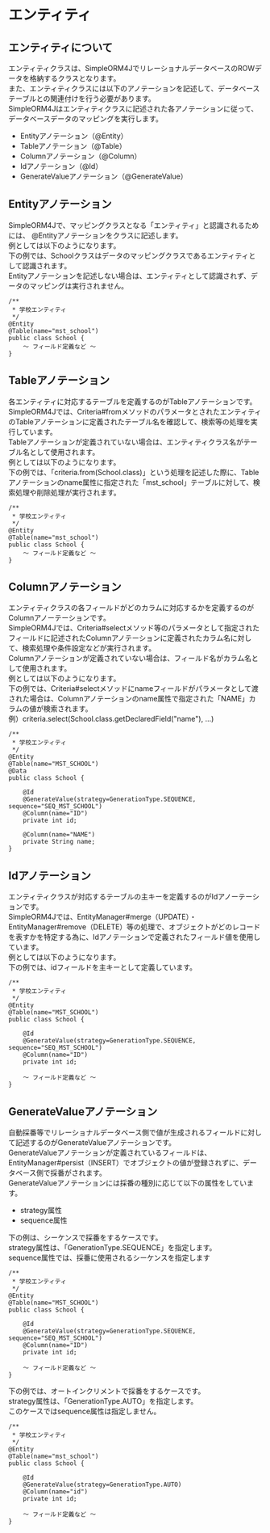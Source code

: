 # エンティティ

## エンティティについて
エンティティクラスは、SimpleORM4JでリレーショナルデータベースのROWデータを格納するクラスとなります。  
また、エンティティクラスには以下のアノテーションを記述して、データベーステーブルとの関連付けを行う必要があります。  
SimpleORM4Jはエンティティクラスに記述された各アノテーションに従って、データベースデータのマッピングを実行します。

- Entityアノテーション（@Entity）
- Tableアノテーション（@Table）
- Columnアノテーション（@Column）
- Idアノテーション（@Id）
- GenerateValueアノテーション（@GenerateValue）

## Entityアノテーション
SimpleORM4Jで、マッピングクラスとなる「エンティティ」と認識されるためには、 @Entityアノテーションをクラスに記述します。  
例としては以下のようになります。  
下の例では、Schoolクラスはデータのマッピングクラスであるエンティティとして認識されます。  
Entityアノテーションを記述しない場合は、エンティティとして認識されず、データのマッピングは実行されません。

```
/**
 * 学校エンティティ
 */
@Entity
@Table(name="mst_school")
public class School {
	〜 フィールド定義など 〜
}
```

## Tableアノテーション
各エンティティに対応するテーブルを定義するのがTableアノテーションです。  
SimpleORM4Jでは、Criteria#fromメソッドのパラメータとされたエンティティのTableアノテーションに定義されたテーブル名を確認して、検索等の処理を実行しています。  
Tableアノテーションが定義されていない場合は、エンティティクラス名がテーブル名として使用されます。  
例としては以下のようになります。  
下の例では、「criteria.from(School.class)」という処理を記述した際に、Tableアノテーションのname属性に指定された「mst_school」テーブルに対して、検索処理や削除処理が実行されます。

```
/**
 * 学校エンティティ
 */
@Entity
@Table(name="mst_school")
public class School {
	〜 フィールド定義など 〜
}
```

## Columnアノテーション
エンティティクラスの各フィールドがどのカラムに対応するかを定義するのがColumnアノーテーションです。  
SimpleORM4Jでは、Criteria#selectメソッド等のパラメータとして指定されたフィールドに記述されたColumnアノテーションに定義されたカラム名に対して、検索処理や条件設定などが実行されます。  
Columnアノテーションが定義されていない場合は、フィールド名がカラム名として使用されます。  
例としては以下のようになります。  
下の例では、Criteria#selectメソッドにnameフィールドがパラメータとして渡された場合は、Columnアノテーションのname属性で指定された「NAME」カラムの値が検索されます。  
例）criteria.select(School.class.getDeclaredField("name"), ...)

```
/**
 * 学校エンティティ
 */
@Entity
@Table(name="MST_SCHOOL")
@Data
public class School {

	@Id
	@GenerateValue(strategy=GenerationType.SEQUENCE, sequence="SEQ_MST_SCHOOL")
	@Column(name="ID")
	private int id;

	@Column(name="NAME")
	private String name;
}
```

## Idアノテーション
エンティティクラスが対応するテーブルの主キーを定義するのがIdアノーテーションです。  
SimpleORM4Jでは、EntityManager#merge（UPDATE）・EntityManager#remove（DELETE）等の処理で、オブジェクトがどのレコードを表すかを特定する為に、Idアノテーションで定義されたフィールド値を使用しています。  
例としては以下のようになります。  
下の例では、idフィールドを主キーとして定義しています。

```
/**
 * 学校エンティティ
 */
@Entity
@Table(name="MST_SCHOOL")
public class School {

	@Id
	@GenerateValue(strategy=GenerationType.SEQUENCE, sequence="SEQ_MST_SCHOOL")
	@Column(name="ID")
	private int id;

	〜 フィールド定義など 〜
}
```

## GenerateValueアノテーション
自動採番等でリレーショナルデータベース側で値が生成されるフィールドに対して記述するのがGenerateValueアノテーションです。  
GenerateValueアノテーションが定義されているフィールドは、EntityManager#persist（INSERT）でオブジェクトの値が登録されずに、データベース側で採番がされます。  
GenerateValueアノテーションには採番の種別に応じて以下の属性をしています。

- strategy属性
- sequence属性

下の例は、シーケンスで採番をするケースです。  
strategy属性は、「GenerationType.SEQUENCE」を指定します。  
sequence属性では、採番に使用されるシーケンスを指定します

```
/**
 * 学校エンティティ
 */
@Entity
@Table(name="MST_SCHOOL")
public class School {

	@Id
	@GenerateValue(strategy=GenerationType.SEQUENCE, sequence="SEQ_MST_SCHOOL")
	@Column(name="ID")
	private int id;

	〜 フィールド定義など 〜
}
```

下の例では、オートインクリメントで採番をするケースです。  
strategy属性は、「GenerationType.AUTO」を指定します。  
このケースではsequence属性は指定しません。

```
/**
 * 学校エンティティ
 */
@Entity
@Table(name="mst_school")
public class School {

	@Id
	@GenerateValue(strategy=GenerationType.AUTO)
	@Column(name="id")
	private int id;

	〜 フィールド定義など 〜
}
```
